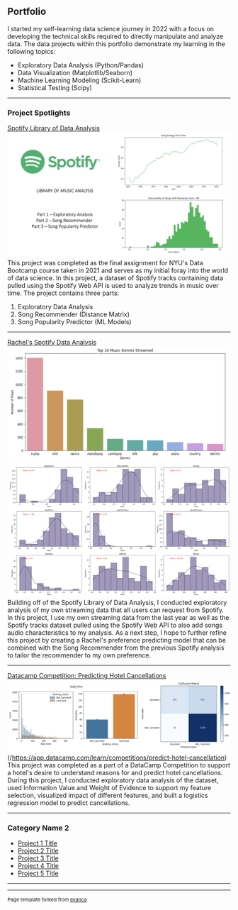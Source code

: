 ## Portfolio

I started my self-learning data science journey in 2022 with a focus on developing the technical skills required to directly manipulate and analyze data. The data projects within this portfolio demonstrate my learning in the following topics: 

- Exploratory Data Analysis (Python/Pandas)
- Data Visualization (Matplotlib/Seaborn)
- Machine Learning Modeling (Scikit-Learn)
- Statistical Testing (Scipy)
---

### Project Spotlights

[Spotify Library of Data Analysis](/sample_page)
<img src="images/Spotify Analysis.png?raw=true"/>
This project was completed as the final assignment for NYU's Data Bootcamp course taken in 2021 and serves as my initial foray into the world of data science. In this project, a dataset of Spotify tracks containing data pulled using the Spotify Web API is used to analyze trends in music over time. The project contains three parts: <br>
1. Exploratory Data Analysis
2. Song Recommender (Distance Matrix)
3. Song Popularity Predictor (ML Models) 

---
[Rachel's Spotify Data Analysis](/pdf/sample_presentation.pdf)
<img src="images/Spotify Top 10 Genres.png?raw=true"/>
<img src="images/Rachel's Spotify Audio Chars.png?raw=true"/>
Building off of the Spotify Library of Data Analysis, I conducted exploratory analysis of my own streaming data that all users can request from Spotify. In this project, I use my own streaming data from the last year as well as the Spotify tracks dataset pulled using the Spotify Web API to also add songs audio characteristics to my analysis. As a next step, I hope to further refine this project by creating a Rachel's preference predicting model that can be combined with the Song Recommender from the previous Spotify analysis to tailor the recommender to my own preference. 

---
[Datacamp Competition: Predicting Hotel Cancellations](http://example.com/)
<img src="images/Hotel Cancellations.png?raw=true"/>
(/https://app.datacamp.com/learn/competitions/predict-hotel-cancellation)
This project was completed as a part of a DataCamp Competition to support a hotel's desire to understand reasons for and predict hotel cancellations. During this project, I conducted exploratory data analysis of the dataset, used Information Value and Weight of Evidence to support my feature selection, visualized impact of different features, and built a logistics regression model to predict cancellations. 

---

### Category Name 2

- [Project 1 Title](http://example.com/)
- [Project 2 Title](http://example.com/)
- [Project 3 Title](http://example.com/)
- [Project 4 Title](http://example.com/)
- [Project 5 Title](http://example.com/)

---




---
<p style="font-size:11px">Page template forked from <a href="https://github.com/evanca/quick-portfolio">evanca</a></p>
<!-- Remove above link if you don't want to attibute -->
